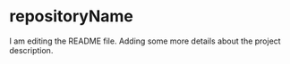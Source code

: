 # repositoryName
I am editing the README file. Adding some more details about the project description.

